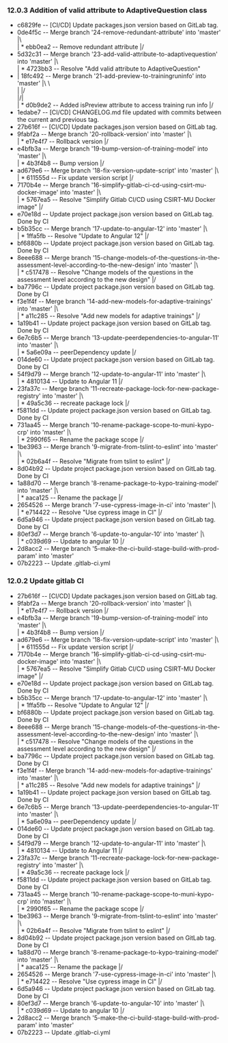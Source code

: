 ### 12.0.3 Addition of valid attribute to AdaptiveQuestion class
* c6829fe -- [CI/CD] Update packages.json version based on GitLab tag.
*   0de4f5c -- Merge branch '24-remove-redundant-attribute' into 'master'
|\  
| * ebb0ea2 -- Remove redundant attribute
|/  
*   5d32c31 -- Merge branch '23-add-valid-attribute-to-adaptivequestion' into 'master'
|\  
| * 4723bb3 -- Resolve "Add valid attribute to AdaptiveQuestion"
* |   18fc492 -- Merge branch '21-add-preview-to-trainingruninfo' into 'master'
|\ \  
| |/  
|/|   
| * d0b9de2 -- Added isPreview attribute to access training run info
|/  
* 1edabe7 -- [CI/CD] CHANGELOG.md file updated with commits between the current and previous tag.
* 27b616f -- [CI/CD] Update packages.json version based on GitLab tag.
*   9fabf2a -- Merge branch '20-rollback-version' into 'master'
|\  
| * e17e4f7 -- Rollback version
|/  
*   e4bfb3a -- Merge branch '19-bump-version-of-training-model' into 'master'
|\  
| * 4b3f4b8 -- Bump version
|/  
*   ad679e6 -- Merge branch '18-fix-version-update-script' into 'master'
|\  
| * 611555d -- Fix update version script
|/  
*   7170b4e -- Merge branch '16-simplify-gitlab-ci-cd-using-csirt-mu-docker-image' into 'master'
|\  
| * 5767ea5 -- Resolve "Simplify Gitlab CI/CD using CSIRT-MU Docker image"
|/  
* e70e18d -- Update project package.json version based on GitLab tag. Done by CI
*   b5b35cc -- Merge branch '17-update-to-angular-12' into 'master'
|\  
| * 1ffa5fb -- Resolve "Update to Angular 12"
|/  
* bf6880b -- Update project package.json version based on GitLab tag. Done by CI
*   8eee688 -- Merge branch '15-change-models-of-the-questions-in-the-assessment-level-according-to-the-new-design' into 'master'
|\  
| * c517478 -- Resolve "Change models of the questions in the assessment level according to the new design"
|/  
* ba7796c -- Update project package.json version based on GitLab tag. Done by CI
*   f3e1f4f -- Merge branch '14-add-new-models-for-adaptive-trainings' into 'master'
|\  
| * a11c285 -- Resolve "Add new models for adaptive trainings"
|/  
* 1a19b41 -- Update project package.json version based on GitLab tag. Done by CI
*   6e7c6b5 -- Merge branch '13-update-peerdependencies-to-angular-11' into 'master'
|\  
| * 5a6e09a -- peerDependency update
|/  
* 014de60 -- Update project package.json version based on GitLab tag. Done by CI
*   54f9d79 -- Merge branch '12-update-to-angular-11' into 'master'
|\  
| * 4810134 -- Update to Angular 11
|/  
*   23fa37c -- Merge branch '11-recreate-package-lock-for-new-package-registry' into 'master'
|\  
| * 49a5c36 -- recreate package lock
|/  
* f5811dd -- Update project package.json version based on GitLab tag. Done by CI
*   731aa45 -- Merge branch '10-rename-package-scope-to-muni-kypo-crp' into 'master'
|\  
| * 2990f65 -- Rename the package scope
|/  
*   1be3963 -- Merge branch '9-migrate-from-tslint-to-eslint' into 'master'
|\  
| * 02b6a4f -- Resolve "Migrate from tslint to eslint"
|/  
* 8d04b92 -- Update project package.json version based on GitLab tag. Done by CI
*   1a88d70 -- Merge branch '8-rename-package-to-kypo-training-model' into 'master'
|\  
| * aaca125 -- Rename the package
|/  
*   2654526 -- Merge branch '7-use-cypress-image-in-ci' into 'master'
|\  
| * e714422 -- Resolve "Use cypress image in CI"
|/  
* 6d5a946 -- Update project package.json version based on GitLab tag. Done by CI
*   80ef3d7 -- Merge branch '6-update-to-angular-10' into 'master'
|\  
| * c039d69 -- Update to angular 10
|/  
* 2d8acc2 -- Merge branch '5-make-the-ci-build-stage-build-with-prod-param' into 'master'
* 07b2223 -- Update .gitlab-ci.yml
### 12.0.2 Update gitlab CI
* 27b616f -- [CI/CD] Update packages.json version based on GitLab tag.
*   9fabf2a -- Merge branch '20-rollback-version' into 'master'
|\  
| * e17e4f7 -- Rollback version
|/  
*   e4bfb3a -- Merge branch '19-bump-version-of-training-model' into 'master'
|\  
| * 4b3f4b8 -- Bump version
|/  
*   ad679e6 -- Merge branch '18-fix-version-update-script' into 'master'
|\  
| * 611555d -- Fix update version script
|/  
*   7170b4e -- Merge branch '16-simplify-gitlab-ci-cd-using-csirt-mu-docker-image' into 'master'
|\  
| * 5767ea5 -- Resolve "Simplify Gitlab CI/CD using CSIRT-MU Docker image"
|/  
* e70e18d -- Update project package.json version based on GitLab tag. Done by CI
*   b5b35cc -- Merge branch '17-update-to-angular-12' into 'master'
|\  
| * 1ffa5fb -- Resolve "Update to Angular 12"
|/  
* bf6880b -- Update project package.json version based on GitLab tag. Done by CI
*   8eee688 -- Merge branch '15-change-models-of-the-questions-in-the-assessment-level-according-to-the-new-design' into 'master'
|\  
| * c517478 -- Resolve "Change models of the questions in the assessment level according to the new design"
|/  
* ba7796c -- Update project package.json version based on GitLab tag. Done by CI
*   f3e1f4f -- Merge branch '14-add-new-models-for-adaptive-trainings' into 'master'
|\  
| * a11c285 -- Resolve "Add new models for adaptive trainings"
|/  
* 1a19b41 -- Update project package.json version based on GitLab tag. Done by CI
*   6e7c6b5 -- Merge branch '13-update-peerdependencies-to-angular-11' into 'master'
|\  
| * 5a6e09a -- peerDependency update
|/  
* 014de60 -- Update project package.json version based on GitLab tag. Done by CI
*   54f9d79 -- Merge branch '12-update-to-angular-11' into 'master'
|\  
| * 4810134 -- Update to Angular 11
|/  
*   23fa37c -- Merge branch '11-recreate-package-lock-for-new-package-registry' into 'master'
|\  
| * 49a5c36 -- recreate package lock
|/  
* f5811dd -- Update project package.json version based on GitLab tag. Done by CI
*   731aa45 -- Merge branch '10-rename-package-scope-to-muni-kypo-crp' into 'master'
|\  
| * 2990f65 -- Rename the package scope
|/  
*   1be3963 -- Merge branch '9-migrate-from-tslint-to-eslint' into 'master'
|\  
| * 02b6a4f -- Resolve "Migrate from tslint to eslint"
|/  
* 8d04b92 -- Update project package.json version based on GitLab tag. Done by CI
*   1a88d70 -- Merge branch '8-rename-package-to-kypo-training-model' into 'master'
|\  
| * aaca125 -- Rename the package
|/  
*   2654526 -- Merge branch '7-use-cypress-image-in-ci' into 'master'
|\  
| * e714422 -- Resolve "Use cypress image in CI"
|/  
* 6d5a946 -- Update project package.json version based on GitLab tag. Done by CI
*   80ef3d7 -- Merge branch '6-update-to-angular-10' into 'master'
|\  
| * c039d69 -- Update to angular 10
|/  
* 2d8acc2 -- Merge branch '5-make-the-ci-build-stage-build-with-prod-param' into 'master'
* 07b2223 -- Update .gitlab-ci.yml
